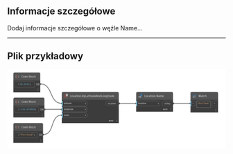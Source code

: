## Informacje szczegółowe
Dodaj informacje szczegółowe o węźle Name...
___
## Plik przykładowy

![Name](./DynamoUnits.Location.Name_img.jpg)

